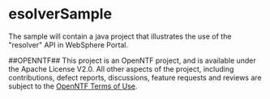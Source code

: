 # esolverSample
The sample will contain a java project that illustrates the use of the "resolver" API in WebSphere Portal.

##OPENNTF##
This project is an OpenNTF project, and is available under the Apache License
V2.0. All other aspects of the project, including contributions, defect
reports, discussions, feature requests and reviews are subject to the
[OpenNTF Terms of Use](http://openntf.org/Internal/home.nsf/dx/Terms_of_Use).

